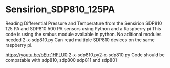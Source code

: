 # Sensirion_SDP810_125PA
Reading Differential Pressure and Temperature from the Sensirion SDP810 125 PA and SDP810 500 PA sensors using Python and a Raspberry pi
This code is using the smbus module available in python. No aditional modules needed
2-x-sdp810.py Can read multiple SDP810 devices on the same raspberry pi.

https://youtu.be/bEtrt1HFLU0
2-x-sdp810.py2-x-sdp810.py
Code should be compatable with sdp810, sdp800 sdp811 and sdp801
